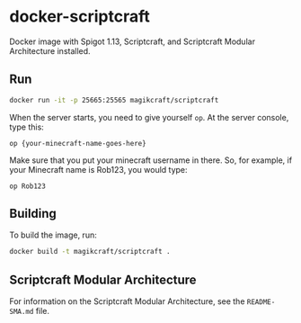 # docker-scriptcraft

Docker image with Spigot 1.13, Scriptcraft, and Scriptcraft Modular Architecture installed.

## Run

```bash
docker run -it -p 25665:25565 magikcraft/scriptcraft
```

When the server starts, you need to give yourself `op`. At the server console, type this:

```
op {your-minecraft-name-goes-here}
```

Make sure that you put your minecraft username in there. So, for example, if your Minecraft name is Rob123, you would type:

```
op Rob123
```

## Building

To build the image, run:

```bash
docker build -t magikcraft/scriptcraft .
```

## Scriptcraft Modular Architecture

For information on the Scriptcraft Modular Architecture, see the `README-SMA.md` file.